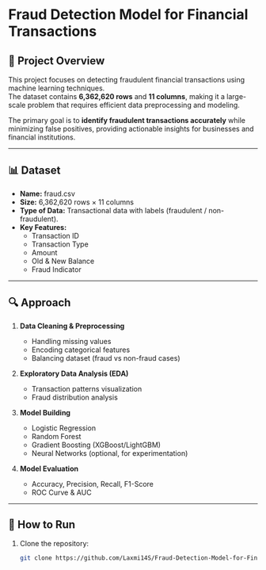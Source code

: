 # Fraud Detection Model for Financial Transactions

## 📌 Project Overview
This project focuses on detecting fraudulent financial transactions using machine learning techniques.  
The dataset contains **6,362,620 rows** and **11 columns**, making it a large-scale problem that requires efficient data preprocessing and modeling.  

The primary goal is to **identify fraudulent transactions accurately** while minimizing false positives, providing actionable insights for businesses and financial institutions.  

---

## 📊 Dataset
- **Name:** fraud.csv  
- **Size:** 6,362,620 rows × 11 columns  
- **Type of Data:** Transactional data with labels (fraudulent / non-fraudulent).  
- **Key Features:**  
  - Transaction ID  
  - Transaction Type  
  - Amount  
  - Old & New Balance  
  - Fraud Indicator  

---

## 🔍 Approach
1. **Data Cleaning & Preprocessing**  
   - Handling missing values  
   - Encoding categorical features  
   - Balancing dataset (fraud vs non-fraud cases)  

2. **Exploratory Data Analysis (EDA)**  
   - Transaction patterns visualization  
   - Fraud distribution analysis  

3. **Model Building**  
   - Logistic Regression  
   - Random Forest  
   - Gradient Boosting (XGBoost/LightGBM)  
   - Neural Networks (optional, for experimentation)  

4. **Model Evaluation**  
   - Accuracy, Precision, Recall, F1-Score  
   - ROC Curve & AUC  

---

## 🚀 How to Run
1. Clone the repository:
   ```bash
   git clone https://github.com/Laxmi14S/Fraud-Detection-Model-for-Financial-Transactions.git

